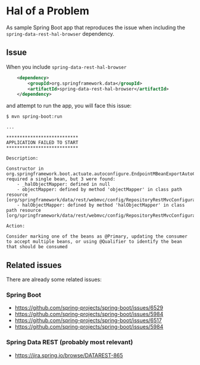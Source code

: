 # Hal of a Problem

As sample Spring Boot app that reproduces the issue
when including the `spring-data-rest-hal-browser` dependency.

## Issue

When you include `spring-data-rest-hal-browser` 

```xml
    <dependency>
        <groupId>org.springframework.data</groupId>
        <artifactId>spring-data-rest-hal-browser</artifactId>
    </dependency>
```

and attempt to run the app, you will face this issue:

```console
$ mvn spring-boot:run

...

***************************
APPLICATION FAILED TO START
***************************

Description:

Constructor in org.springframework.boot.actuate.autoconfigure.EndpointMBeanExportAutoConfiguration required a single bean, but 3 were found:
    - _halObjectMapper: defined in null
    - objectMapper: defined by method 'objectMapper' in class path resource [org/springframework/data/rest/webmvc/config/RepositoryRestMvcConfiguration.class]
    - halObjectMapper: defined by method 'halObjectMapper' in class path resource [org/springframework/data/rest/webmvc/config/RepositoryRestMvcConfiguration.class]

Action:

Consider marking one of the beans as @Primary, updating the consumer to accept multiple beans, or using @Qualifier to identify the bean that should be consumed
```

## Related issues

There are already some related issues:

### Spring Boot

* https://github.com/spring-projects/spring-boot/issues/6529
* https://github.com/spring-projects/spring-boot/issues/5984
* https://github.com/spring-projects/spring-boot/issues/6517
* https://github.com/spring-projects/spring-boot/issues/5984

### Spring Data REST (probably most relevant)

* https://jira.spring.io/browse/DATAREST-865
